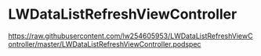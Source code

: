 # LWDataListRefreshViewController
https://raw.githubusercontent.com/lw254605953/LWDataListRefreshViewController/master/LWDataListRefreshViewController.podspec

